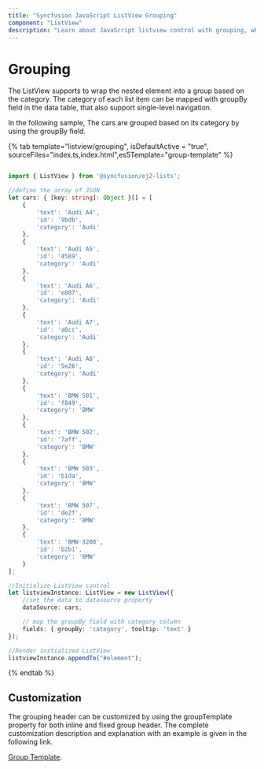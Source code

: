 ```yaml
---
title: "Syncfusion JavaScript ListView Grouping"
component: "ListView"
description: "Learn about JavaScript listview control with grouping, which helps to group the logically related items under a category."
---
```


# Grouping

The ListView supports to wrap the nested element into a group based on the category. The category of each list item can be mapped with groupBy field in the data table, that also support single-level navigation.

In the following sample, The cars are grouped based on its category by using the groupBy field.

{% tab template="listview/grouping", isDefaultActive = "true", sourceFiles="index.ts,index.html",es5Template="group-template" %}

```typescript

import { ListView } from '@syncfusion/ej2-lists';

//define the array of JSON
let cars: { [key: string]: Object }[] = [
    {
        'text': 'Audi A4',
        'id': '9bdb',
        'category': 'Audi'
    },
    {
        'text': 'Audi A5',
        'id': '4589',
        'category': 'Audi'
    },
    {
        'text': 'Audi A6',
        'id': 'e807',
        'category': 'Audi'
    },
    {
        'text': 'Audi A7',
        'id': 'a0cc',
        'category': 'Audi'
    },
    {
        'text': 'Audi A8',
        'id': '5e26',
        'category': 'Audi'
    },
    {
        'text': 'BMW 501',
        'id': 'f849',
        'category': 'BMW'
    },
    {
        'text': 'BMW 502',
        'id': '7aff',
        'category': 'BMW'
    },
    {
        'text': 'BMW 503',
        'id': 'b1da',
        'category': 'BMW'
    },
    {
        'text': 'BMW 507',
        'id': 'de2f',
        'category': 'BMW'
    },
    {
        'text': 'BMW 3200',
        'id': 'b2b1',
        'category': 'BMW'
    }
];

//Initialize ListView control
let listviewInstance: ListView = new ListView({
    //set the data to datasource property
    dataSource: cars,

    // map the groupBy field with category column
    fields: { groupBy: 'category', tooltip: 'text' }
});

//Render initialized ListView
listviewInstance.appendTo("#element");

```

{% endtab %}

## Customization

The grouping header can be customized by using the groupTemplate property for both inline and fixed group header. The complete customization description and explanation with an example is given in the following link.

[Group Template](./customizing-templates#group-template).
